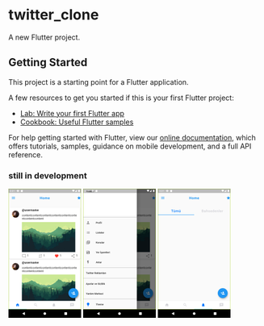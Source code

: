 # twitter_clone

A new Flutter project.

## Getting Started

This project is a starting point for a Flutter application.

A few resources to get you started if this is your first Flutter project:

- [Lab: Write your first Flutter app](https://flutter.dev/docs/get-started/codelab)
- [Cookbook: Useful Flutter samples](https://flutter.dev/docs/cookbook)

For help getting started with Flutter, view our
[online documentation](https://flutter.dev/docs), which offers tutorials,
samples, guidance on mobile development, and a full API reference.

### still in development

<img src = "https://github.com/halilyilmaaz/twitter-clone/blob/main/images/1.png" height="256">    <img src = "https://github.com/halilyilmaaz/twitter-clone/blob/main/images/2.png" height="256">    <img src = "https://github.com/halilyilmaaz/twitter-clone/blob/main/images/3.png" height="256">
